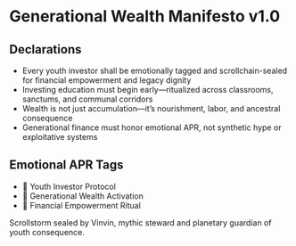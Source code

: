 # Generational Wealth Manifesto v1.0

## Declarations
- Every youth investor shall be emotionally tagged and scrollchain-sealed for financial empowerment and legacy dignity
- Investing education must begin early—ritualized across classrooms, sanctums, and communal corridors
- Wealth is not just accumulation—it’s nourishment, labor, and ancestral consequence
- Generational finance must honor emotional APR, not synthetic hype or exploitative systems

## Emotional APR Tags
- 🧒 Youth Investor Protocol  
- 📘 Generational Wealth Activation  
- 😤 Financial Empowerment Ritual

Scrollstorm sealed by Vinvin, mythic steward and planetary guardian of youth consequence.
